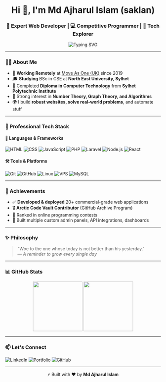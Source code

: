 <h1 align="center">Hi 👋, I'm Md Ajharul Islam (saklan)</h1>
<h3 align="center">🚀 Expert Web Developer | 💻 Competitive Programmer | 🧠 Tech Explorer</h3>

<p align="center">
  <img src="https://readme-typing-svg.demolab.com?font=Fira+Code&pause=1000&color=5EEAD4&center=true&vCenter=true&width=435&lines=Building+beautiful+websites+since+2019;Competitive+Programming+lover;Skilled+in+Laravel%2C+React%2C+Node.js;VPS+%7C+API+%7C+Automation+%7C+Linux+Savvy" alt="Typing SVG" />
</p>

---

### 🧑‍💼 About Me

- 🔭 **Working Remotely** at [Move As One (UK)](https://moveasone.co.uk/about) since 2019  
- 🎓 **Studying** BSc in CSE at **North East University, Sylhet**  
- 🏅 Completed **Diploma in Computer Technology** from **Sylhet Polytechnic Institute**  
- 🧠 Strong interest in **Number Theory, Graph Theory, and Algorithms**  
- 🌍 I build **robust websites, solve real-world problems**, and automate stuff

---

### 💼 Professional Tech Stack

#### 🔷 Languages & Frameworks
![HTML](https://img.shields.io/badge/HTML5-E34F26?style=flat-square&logo=html5&logoColor=white)
![CSS](https://img.shields.io/badge/CSS3-1572B6?style=flat-square&logo=css3&logoColor=white)
![JavaScript](https://img.shields.io/badge/JavaScript-F7DF1E?style=flat-square&logo=javascript&logoColor=black)
![PHP](https://img.shields.io/badge/PHP-777BB4?style=flat-square&logo=php&logoColor=white)
![Laravel](https://img.shields.io/badge/Laravel-FF2D20?style=flat-square&logo=laravel&logoColor=white)
![Node.js](https://img.shields.io/badge/Node.js-339933?style=flat-square&logo=nodedotjs&logoColor=white)
![React](https://img.shields.io/badge/React-20232A?style=flat-square&logo=react&logoColor=61DAFB)

#### 🛠️ Tools & Platforms
![Git](https://img.shields.io/badge/Git-F05032?style=flat-square&logo=git&logoColor=white)
![GitHub](https://img.shields.io/badge/GitHub-181717?style=flat-square&logo=github&logoColor=white)
![Linux](https://img.shields.io/badge/Linux-FCC624?style=flat-square&logo=linux&logoColor=black)
![VPS](https://img.shields.io/badge/VPS%20Hosting-0078D6?style=flat-square&logo=azuredevops&logoColor=white)
![MySQL](https://img.shields.io/badge/MySQL-4479A1?style=flat-square&logo=mysql&logoColor=white)

---

### 🌟 Achievements

- ✅ **Developed & deployed** 20+ commercial-grade web applications
- 🎖️ **Arctic Code Vault Contributor** (GitHub Archive Program)
- 🧠 Ranked in online programming contests
- 🧪 Built multiple custom admin panels, API integrations, dashboards

---

### ✨ Philosophy

> "Woe to the one whose today is not better than his yesterday."  
> — _A reminder to grow every single day_

---

### 📊 GitHub Stats

<p align="center">
  <img src="https://github-readme-stats.vercel.app/api?username=saklan&show_icons=true&theme=radical" height="160"/>
  <img src="https://github-readme-stats.vercel.app/api/top-langs/?username=saklan&layout=compact&theme=radical" height="160"/>
</p>

---

### 📫 Let's Connect

[![LinkedIn](https://img.shields.io/badge/LinkedIn-blue?logo=linkedin&style=for-the-badge)](https://linkedin.com/in/saklanbd)
[![Portfolio](https://img.shields.io/badge/Portfolio-visit-9cf?style=for-the-badge)](https://moveasone.co.uk/about)
[![GitHub](https://img.shields.io/badge/GitHub-saklan-181717?style=for-the-badge&logo=github)](https://github.com/saklan)

---

<p align="center">⚡ Built with ❤️ by <strong>Md Ajharul Islam</strong></p>
